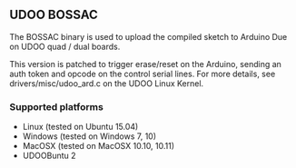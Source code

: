 ## UDOO BOSSAC
The BOSSAC binary is used to upload the compiled sketch to Arduino Due on UDOO 
quad / dual boards.

This version is patched to trigger erase/reset on the Arduino, sending an auth 
token and opcode on the control serial lines. For more details, see drivers/misc/udoo_ard.c 
on the UDOO Linux Kernel.

### Supported platforms
* Linux (tested on Ubuntu 15.04)
* Windows (tested on Windows 7, 10)
* MacOSX (tested on MacOSX 10.10, 10.11)
* UDOOBuntu 2
